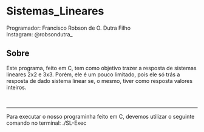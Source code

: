 # Sistemas_Lineares

Programador: Francisco Robson de O. Dutra Filho
<br>Instagram: @robsondutra_
<br>

<h2>Sobre</h2>
Este programa, feito em C, tem como objetivo trazer a resposta de sistemas lineares 2x2 e 3x3. Porém, ele é um pouco limitado, pois ele só trás a resposta de dado sistema linear se, o mesmo, tiver como resposta valores inteiros.

<br><hr>
Para executar o nosso programinha feito em C, devemos utilizar o seguinte comando no terminal: ./SL-Exec
